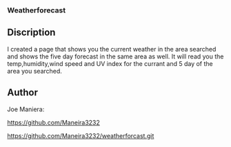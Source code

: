### Weatherforecast





## Discription 

I created a page that shows you the current weather in the area searched and shows the five day forecast in the same area as well. It will read you the temp,humidity,wind speed and UV index for the currant and 5 day of the area you searched.

## Author 

Joe Maniera:

https://github.com/Maneira3232

https://github.com/Maneira3232/weatherforcast.git
